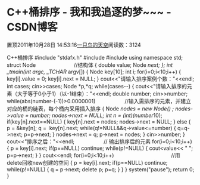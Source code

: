 
# C++桶排序 - 我和我追逐的梦~~~ - CSDN博客


置顶2011年10月28日 14:53:16[一只鸟的天空](https://me.csdn.net/heyongluoyao8)阅读数：3124


C++桶排序
\#include "stdafx.h"
\#include<cmath>
\#include<iostream>
using namespace std;
struct Node                          //结构体
{
double value;
Node *next;
};
int _tmain(int argc, _TCHAR* argv[])
{
Node key[10];
int i;
for(i=0;i<10;i++)
{
key[i].value = 0;
key[i].next = NULL;
}
cout<<"请输入排序案例个数："<<endl;
int cases;
cin>>cases;
Node *p,*q;
while(cases--)
{
cout<<"请输入排序的元素（大于等于0小于1）（以-1结束）："<<endl;
double number;
cin>>number;
while(abs(number-(-1))>0.0000001)                    //输入需排序的元素，并建立对应的桶的链表，每个桶内采用插入排序
{
Node *nodes = new Node() ;
nodes->value = number;
nodes->next = NULL;
int n = (int)(number*10);
if(key[n].next==NULL)
{
key[n].next = nodes;
nodes->next = NULL;
}
else
{
p = &key[n];
q =  key[n].next;
while(q!=NULL&&q->value<=number)
{
q=q->next;
p=p->next;
}
nodes->next = q;
p->next = nodes;
}
cin>>number;
}
cout<<"排序之后："<<endl;                    // 输出排序后的元素
for(i=0;i<10;i++)
{
p = key[i].next;
if(p==NULL)
continue;
while(p!=NULL)
{
cout<<p->value<< " ";
p=p->next;
}
}
cout<<endl;
for(i=0;i<10;i++)                                       //用delete回收new创建的空间
{
p = key[i].next;
if(p==NULL)
continue;
while(p!=NULL)
{
q = p->next;
delete p;
p=q;
}
}
}
system("pause");
return 0;
}

